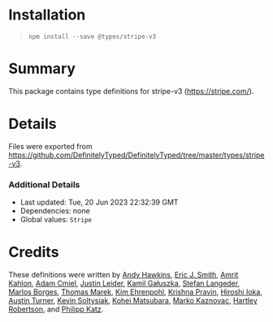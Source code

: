 # Installation
> `npm install --save @types/stripe-v3`

# Summary
This package contains type definitions for stripe-v3 (https://stripe.com/).

# Details
Files were exported from https://github.com/DefinitelyTyped/DefinitelyTyped/tree/master/types/stripe-v3.

### Additional Details
 * Last updated: Tue, 20 Jun 2023 22:32:39 GMT
 * Dependencies: none
 * Global values: `Stripe`

# Credits
These definitions were written by [Andy Hawkins](https://github.com/a904guy/,http://a904guy.com), [Eric J. Smith](https://github.com/ejsmith), [Amrit Kahlon](https://github.com/amritk), [Adam Cmiel](https://github.com/adamcmiel), [Justin Leider](https://github.com/jleider), [Kamil Gałuszka](https://github.com/galuszkak), [Stefan Langeder](https://github.com/slangeder), [Marlos Borges](https://github.com/marlosin), [Thomas Marek](https://github.com/ttmarek), [Kim Ehrenpohl](https://github.com/kimehrenpohl), [Krishna Pravin](https://github.com/KrishnaPravin), [Hiroshi Ioka](https://github.com/hirochachacha), [Austin Turner](https://github.com/paustint), [Kevin Soltysiak](https://github.com/ksol), [Kohei Matsubara](https://github.com/matsuby), [Marko Kaznovac](https://github.com/kaznovac), [Hartley Robertson](https://github.com/hartleyrobertson), and [Philipp Katz](https://github.com/qqilihq).
